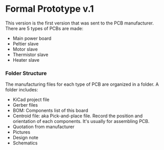 # Formal Prototype v.1

This version is the first version that was sent to the PCB manufacturer. There are 5 types of PCBs are made:

- Main power board
- Peltier slave
- Motor slave
- Thermistor slave
- Heater slave

### Folder Structure

The manufacturing files for each type of PCB are organized in a folder. A folder includes:

- KiCad project file
- Gerber files
- BOM: Components list of this board
- Centroid file: aka Pick-and-place file. Record the position and orientation of each components. It's usually for assembling PCB.
- Quotation from manufacturer
- Pictures
- Design note
- Schematics
